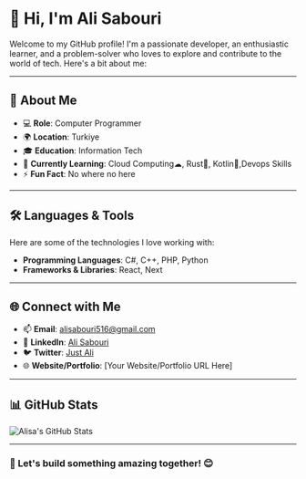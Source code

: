 # 👋 Hi, I'm Ali Sabouri

Welcome to my GitHub profile! I'm a passionate developer, an enthusiastic learner, and a problem-solver who loves to explore and contribute to the world of tech. Here's a bit about me:

---

## 🌟 About Me
- 💻 **Role**: Computer Programmer
- 🌍 **Location**: Turkiye
- 🎓 **Education**: Information Tech
- 🌱 **Currently Learning**: Cloud Computing☁︎, Rust🦀, Kotlin🤖,Devops Skills
- ⚡ **Fun Fact**: No where no here

---

## 🛠️ Languages & Tools
Here are some of the technologies I love working with:
- **Programming Languages**: C#, C++, PHP, Python
- **Frameworks & Libraries**: React, Next

---

## 🌐 Connect with Me
- 📫 **Email**: alisabouri516@gmail.com
- 💼 **LinkedIn**: [Ali Sabouri](https://www.linkedin.com/in/ali-sabouri-b75130226/)
- 🐦 **Twitter**: [Just Ali](https://x.com/justAli0369)
- 🌐 **Website/Portfolio**: [Your Website/Portfolio URL Here]

---

## 📊 GitHub Stats
![Alisa's GitHub Stats](https://github-readme-stats.vercel.app/api?username=alisabourii&show_icons=true&theme=radical)

---

### 🚀 Let's build something amazing together! 😊
